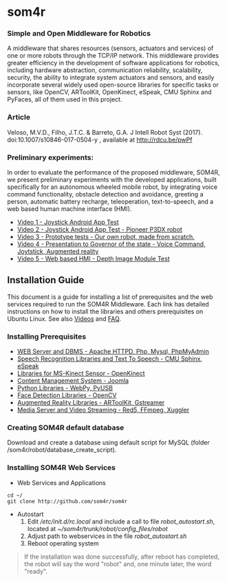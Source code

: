 # som4r
### Simple and Open Middleware for Robotics

A middleware that shares resources (sensors, actuators and services) of one or more robots through the TCP/IP network. This middleware provides greater efficiency in the development of software applications for robotics, including hardware abstraction, communication reliability, scalability, security, the ability to integrate system actuators and sensors, and easily incorporate several widely used open-source libraries for specific tasks or sensors, like OpenCV, ARToolKit, OpenKinect, eSpeak, CMU Sphinx and PyFaces, all of them used in this project.

### Article

Veloso, M.V.D., Filho, J.T.C. & Barreto, G.A. J Intell Robot Syst (2017). doi:10.1007/s10846-017-0504-y , available at http://rdcu.be/pwPf

### Preliminary experiments:

In order to evaluate the performance of the proposed middleware, SOM4R, we present preliminary experiments with the developed applications, built specifically for an autonomous wheeled mobile robot, by integrating voice command functionality, obstacle detection and avoidance, greeting a person, automatic battery recharge, teleoperation, text-to-speech, and a web based human machine interface (HMI).

 * [Video 1 - Joystick Android App Test](https://www.youtube.com/watch?v=G2iMuNAkWkE)
 * [Video 2 - Joystick Android App Test - Pioneer P3DX robot](https://www.youtube.com/watch?v=bSoOqbzGmYQ)
 * [Video 3 - Prototype tests - Our own robot, made from scratch.](https://www.youtube.com/watch?v=vqF8QrWX6LU)
 * [Video 4 - Presentation to Governor of the state - Voice Command, Joytstick, Augmented reality](https://www.youtube.com/watch?v=InUTArXFyMc)
 * [Video 5 - Web based HMI - Depth Image Module Test](https://www.youtube.com/watch?v=CSv3zVnXd0k)


## Installation Guide

This document is a guide for installing a list of prerequisites and the web services required to run the SOM4R Middleware. Each link has detailed instructions on how to install the libraries and others prerequisites on Ubuntu Linux. See also [Videos](https://github.com/som4r/som4r/blob/master/wiki/videos.md) and [FAQ](https://github.com/som4r/som4r/blob/master/wiki/faq.md).

### Installing Prerequisites

  * [WEB Server and DBMS - Apache HTTPD, Php, Mysql, PhpMyAdmin](https://github.com/som4r/som4r/blob/master/wiki/installapachephpmysql.md)
  * [Speech Recognition Libraries and Text To Speech - CMU Sphinx, eSpeak](https://github.com/som4r/som4r/blob/master/wiki/installespeaksphinx.md)
  * [Libraries for MS-Kinect Sensor - OpenKinect](https://github.com/som4r/som4r/blob/master/wiki/installopenkinect.md)
  * [Content Management System - Joomla](https://github.com/som4r/som4r/blob/master/wiki/installjoomla.md)
  * [Python Libraries - WebPy, PyUSB](https://github.com/som4r/som4r/blob/master/wiki/installpythonlibraries.md)
  * [Face Detection Libraries - OpenCV](https://github.com/som4r/som4r/blob/master/wiki/installopencv.md)
  * [Augmented Reality Libraries - ARToolKit, Gstreamer](https://github.com/som4r/som4r/blob/master/wiki/installartoolkit.md)
  * [Media Server and Video Streaming  - Red5, FFmpeg, Xuggler](https://github.com/som4r/som4r/blob/master/wiki/installred5ffmpeg.md)


### Creating SOM4R default database

Download and create a database using default script for MySQL (folder /som4r/robot/database_create_script).

### Installing SOM4R Web Services

  * Web Services and Applications
```
cd ~/
git clone http://github.com/som4r/som4r
```
  * Autostart
    1. Edit _/etc/init.d/rc.local_ and include a call to file _robot\_autostart.sh_, located at _~/som4r/trunk/robot/config\_files/robot_
    1. Adjust path to webservices in the file _robot\_autostart.sh_
    1. Reboot operating system
> If the installation was done successfully, after reboot has completed, the robot will say the word "robot" and, one minute later, the word "ready".
